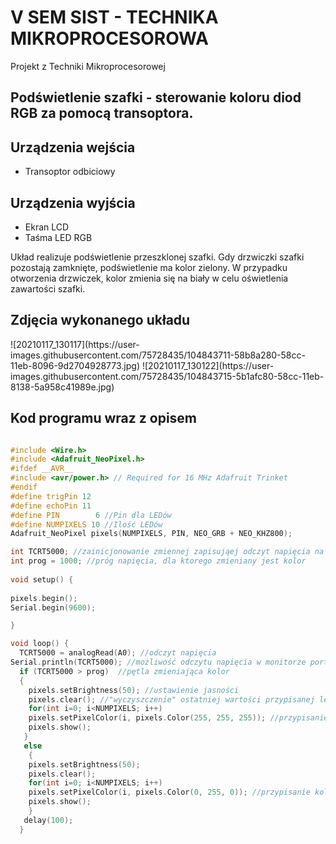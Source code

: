 # V SEM SIST - TECHNIKA MIKROPROCESOROWA
Projekt z Techniki Mikroprocesorowej

<h2> Podświetlenie szafki - sterowanie koloru diod RGB za pomocą transoptora. </h2>

<h2> Urządzenia wejścia </h2>
<ul>
<li>Transoptor odbiciowy</li>
</ul>
<h2> Urządzenia wyjścia </h2>
<ul>
<li>Ekran LCD</li>
<li>Taśma LED RGB</li>
</ul>

Układ realizuje podświetlenie przeszklonej szafki. Gdy drzwiczki szafki pozostają zamknięte, podświetlenie ma kolor zielony. W przypadku otworzenia drzwiczek, kolor zmienia się na biały w celu oświetlenia zawartości szafki. 

<h2> Zdjęcia wykonanego układu </h2>
![20210117_130117](https://user-images.githubusercontent.com/75728435/104843711-58b8a280-58cc-11eb-8096-9d2704928773.jpg)
![20210117_130122](https://user-images.githubusercontent.com/75728435/104843715-5b1afc80-58cc-11eb-8138-5a958c41989e.jpg)


<h2> Kod programu wraz z opisem</h2>

``` c++

#include <Wire.h>
#include <Adafruit_NeoPixel.h>
#ifdef __AVR__
#include <avr/power.h> // Required for 16 MHz Adafruit Trinket
#endif
#define trigPin 12
#define echoPin 11
#define PIN        6 //Pin dla LEDów
#define NUMPIXELS 10 //Ilość LEDów
Adafruit_NeoPixel pixels(NUMPIXELS, PIN, NEO_GRB + NEO_KHZ800);

int TCRT5000; //zainicjonowanie zmiennej zapisująej odczyt napięcia na fototranzystorze 
int prog = 1000; //próg napięcia, dla ktorego zmieniany jest kolor
 
void setup() {
  
pixels.begin(); 
Serial.begin(9600);

}

void loop() {
  TCRT5000 = analogRead(A0); //odczyt napięcia
Serial.println(TCRT5000); //możliwość odczytu napięcia w monitorze portu szeregowego
  if (TCRT5000 > prog)  //pętla zmieniająca kolor
  {
    pixels.setBrightness(50); //ustawienie jasności
    pixels.clear(); //"wyczyszczenie" ostatniej wartości przypisanej ledom
    for(int i=0; i<NUMPIXELS; i++) 
    pixels.setPixelColor(i, pixels.Color(255, 255, 255)); //przypisanie koloru białego gdy czujnik jest odsłonięty
    pixels.show();  
   } 
   else
    {
    pixels.setBrightness(50); 
    pixels.clear(); 
    for(int i=0; i<NUMPIXELS; i++) 
    pixels.setPixelColor(i, pixels.Color(0, 255, 0)); //przypisanie koloru zielonego gdy czujnik jest zasłonięty 
    pixels.show();  
    } 
   delay(100);
  }

```
